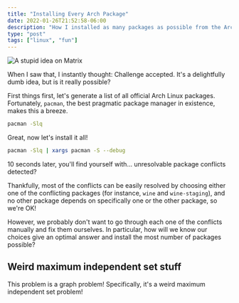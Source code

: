 ```yaml
---
title: "Installing Every Arch Package"
date: 2022-01-26T21:52:58-06:00
description: "How I installed as many packages as possible from the Arch Linux official repositories"
type: "post"
tags: ["linux", "fun"]
---
```



![A stupid idea on Matrix](/images/install-every-arch-package-matrix.png)

When I saw that, I instantly thought: Challenge accepted. It's a delightfully dumb idea, but is it really possible?

First things first, let's generate a list of all official Arch Linux packages. Fortunately, `pacman`, the best pragmatic package manager in existence, makes this a breeze.
```sh
pacman -Slq
```

Great, now let's install it all!
```sh
pacman -Slq | xargs pacman -S --debug
```

10 seconds later, you'll find yourself with... unresolvable package conflicts detected?

Thankfully, most of the conflicts can be easily resolved by choosing either one of the conflicting packages (for instance, `wine` and `wine-staging`), and no other package depends on specifically one or the other package, so we're OK!

However, we probably don't want to go through each one of the conflicts manually and fix them ourselves. In particular, how will we know our choices give an optimal answer and install the most number of packages possible?

## Weird maximum independent set stuff

This problem is a graph problem! Specifically, it's a weird maximum independent set problem!


